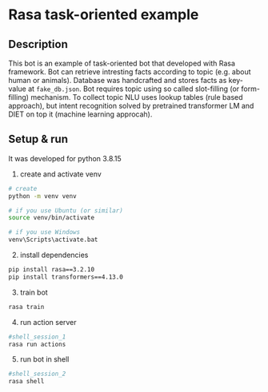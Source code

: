 # Rasa task-oriented example

## Description

This bot is an example of task-oriented bot that developed with Rasa framework. Bot can retrieve intresting facts according to topic (e.g. about human or animals). Database was handcrafted and stores facts as key-value at `fake_db.json`. Bot requires topic using so called slot-filling (or form-filling) mechanism. To collect topic NLU uses lookup tables (rule based approach), but intent recognition solved by pretrained transformer LM and DIET on top it (machine learning approcah).

## Setup & run

It was developed for python 3.8.15

1. create and activate venv
```bash
# create
python -m venv venv

# if you use Ubuntu (or similar)
source venv/bin/activate 

# if you use Windows
venv\Scripts\activate.bat
```

2. install dependencies
```bash
pip install rasa==3.2.10
pip install transformers==4.13.0
```

3. train bot
```bash
rasa train
```

4. run action server

```bash
#shell_session_1
rasa run actions
```

5. run bot in shell

```bash
#shell_session_2
rasa shell
```



